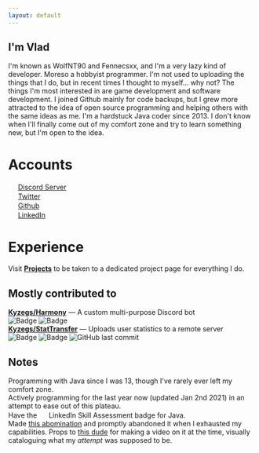```yaml
---
layout: default
---
```


## I'm Vlad
I'm known as WolfNT90 and Fennecsxx, and I'm a very lazy kind of developer. Moreso a hobbyist programmer. I'm not used to uploading the things that I do, but in recent times I thought to myself... why not?
The things I'm most interested in are game development and software development. I joined Github mainly for code backups, but I grew more attracted to the idea of open source programming and helping others with the same ideas as me. I'm a hardstuck Java coder since 2013. I don't know when I'll finally come out of my comfort zone and try to learn something new, but I'm open to the idea.

# Accounts

<img id="acct-badge" height="16" width="16" src="https://unpkg.com/simple-icons@v4/icons/discord.svg"/> [Discord Server](https://discord.gg/NesVeu5)<br/>
<img id="acct-badge" height="16" width="16" src="https://unpkg.com/simple-icons@v4/icons/twitter.svg"/> [Twitter](https://twitter.com/fennecsxx)<br/>
<img id="acct-badge" height="16" width="16" src="https://unpkg.com/simple-icons@v4/icons/github.svg"/> [Github](https://github.com/WolfNT90)<br/>
<img id="acct-badge" height="16" width="16" src="https://unpkg.com/simple-icons@v4/icons/linkedin.svg"/> [LinkedIn](https://www.linkedin.com/in/vladislav-c-9532a1171/)<br/>

# Experience
Visit [**Projects**](projects) to be taken to a dedicated project page for everything I do.

## Mostly contributed to
[**Kyzegs/Harmony**](https://github.com/Kyzegs/Harmony/tree/develop) — A custom multi-purpose Discord bot <br/>
![Badge](https://shields.io/badge/-Co--Developer-informational) ![Badge](https://shields.io/badge/-Discord%20Bot-informational)<br/>
[**Kyzegs/StatTransfer**](https://github.com/Kyzegs/StatTransfer) — Uploads user statistics to a remote server <br/>
![Badge](https://shields.io/badge/4-pull--requests-informational) ![Badge](https://shields.io/badge/-Minecraft%20Plugin-green) ![GitHub last commit](https://img.shields.io/github/last-commit/WolfNT90/StatTransfer)<br/>

## Notes
Programming with Java since I was 13, though I've rarely ever left my comfort zone.<br/>
Actively programming for the last year now (updated Jan 2nd 2021) in an attempt to ease out of this plateau.<br/>
Have the <img height="16" width="16" src="https://unpkg.com/simple-icons@v4/icons/linkedin.svg" /> LinkedIn Skill Assessment badge for Java.<br/>
Made [this abomination](https://www.elitepvpers.com/forum/need-speed-world/3792605-nfs-world-project-reborn.html) and promptly abandoned it when I exhausted my capabilities. Props to [this dude](https://youtu.be/qxuh3eAD4oo) for making a video on it at the time, visually cataloguing what my *attempt* was supposed to be.<br/>
